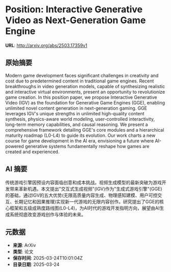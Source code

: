 # Position: Interactive Generative Video as Next-Generation Game Engine

**URL**: http://arxiv.org/abs/2503.17359v1

## 原始摘要

Modern game development faces significant challenges in creativity and cost
due to predetermined content in traditional game engines. Recent breakthroughs
in video generation models, capable of synthesizing realistic and interactive
virtual environments, present an opportunity to revolutionize game creation. In
this position paper, we propose Interactive Generative Video (IGV) as the
foundation for Generative Game Engines (GGE), enabling unlimited novel content
generation in next-generation gaming. GGE leverages IGV's unique strengths in
unlimited high-quality content synthesis, physics-aware world modeling,
user-controlled interactivity, long-term memory capabilities, and causal
reasoning. We present a comprehensive framework detailing GGE's core modules
and a hierarchical maturity roadmap (L0-L4) to guide its evolution. Our work
charts a new course for game development in the AI era, envisioning a future
where AI-powered generative systems fundamentally reshape how games are created
and experienced.


## AI 摘要

传统游戏引擎因预设内容面临创意和成本挑战。视频生成模型的最新突破为游戏开发带来革新机遇。本文提出"交互式生成视频"(IGV)作为"生成式游戏引擎"(GGE)的基础，通过IGV的五大优势(无限高质量内容生成、物理感知建模、用户可控交互、长期记忆和因果推理)实现新一代游戏的无限内容创作。研究提出了GGE的核心框架和五级成熟度路线图(L0-L4)，为AI时代的游戏开发指明方向，展望由AI生成系统彻底改变游戏创作与体验的未来。

## 元数据

- **来源**: ArXiv
- **类型**: 论文
- **保存时间**: 2025-03-24T10:01:04Z
- **目录日期**: 2025-03-24
